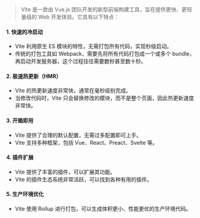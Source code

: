 > Vite 是一款由 Vue.js 团队开发的新型前端构建工具，旨在提供更快、更轻量级的 Web 开发体验。它具有以下特点：

#### 1. 快速的冷启动

- Vite 利用原生 ES 模块的特性，无需打包所有代码，实现秒级启动。
- 传统的打包工具如 Webpack，需要先将所有代码打包成一个或多个 bundle，再启动开发服务器，这个过程往往需要数秒甚至数十秒。

#### 2. 极速热更新（HMR）

- Vite 的热更新速度非常快，通常在毫秒级别完成。
- 当修改代码时，Vite 只会替换修改的模块，而不是整个页面，因此热更新速度非常快。

#### 3. 开箱即用

- Vite 提供了合理的默认配置，无需过多配置即可上手。
- Vite 支持多种框架，包括 Vue、React、Preact、Svelte 等。

#### 4. 插件扩展

- Vite 提供了丰富的插件，可以扩展其功能。
- Vite 的插件生态系统非常活跃，可以找到各种有用的插件。

#### 5. 生产环境优化

- Vite 使用 Rollup 进行打包，可以生成体积更小、性能更优的生产环境代码。
